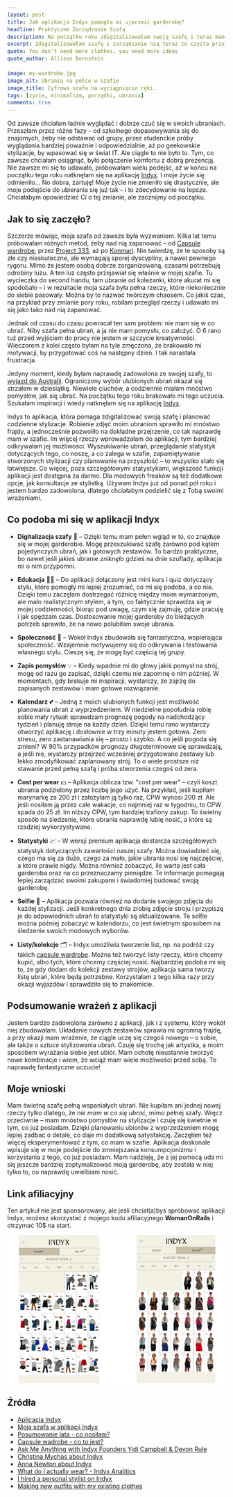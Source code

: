 ```yaml
---
layout: post
title: Jak aplikacja Indyx pomogła mi ujarzmić garderobę?
headline: Praktyczne Zarządzanie Szafą
description: Na początku roku zdigitalizowałam swoją szafę i teraz mam ją zawsze na wyciągnięcie ręki. Zobacz, jak to zrobiłam!
excerpt: Zdigitalizowałam szafę i zarządzanie nią teraz to czysta przyjemność.
quote: You don't need more clothes, you need more ideas
quote_author: Allison Bornstein

image: my-wardrobe.jpg
image_alt: Ubrania na półce w szafie
image_title: Cyfrowa szafa na wyciągnięcie ręki.
tags: [życie, minimalizm, porządki, ubrania]
comments: true
---
```


Od zawsze chciałam ładnie wyglądać i dobrze czuć się w swoich ubraniach. Przeszłam przez różne fazy – od szkolnego dopasowywania się do znajomych, żeby nie odstawać od grupy, przez studenckie próby wyglądania bardziej poważnie i odpowiedzialnie, aż po geekowskie stylizacje, by wpasować się w świat IT. Ale ciągle to nie było to. Tym, co zawsze chciałam osiągnąć, było połączenie komfortu z dobrą prezencją. Nie zawsze mi się to udawało, próbowałam wielu podejść, aż w końcu na początku tego roku natknęłam się na aplikację [Indyx](https://www.myindyx.com/ "Wardrobe & Outfit App"). I moje życie się odmieniło... No dobra, żartuję! Moje życie nie zmieniło się drastycznie, ale moje podejście do ubierania się już tak – i to zdecydowanie na lepsze. Chciałabym opowiedzieć Ci o tej zmianie, ale zacznijmy od początku.

## Jak to się zaczęło?

Szczerze mówiąc, moja szafa od zawsze była wyzwaniem. Kilka lat temu próbowałam różnych metod, żeby nad nią zapanować – od [Capsule wardrobe](https://bemore.womanonrails.com/2019/04/23/capsule-wardrobe.html "Szafa kapsułkowa po mojemu"), przez [Project 333](https://bemorewithless.com/project-333/ "33 ubrania na 3 miesiące"), aż po [Konmari](https://bemore.womanonrails.com/2018/09/13/metoda-konmari.html "KonMari w praktyce, czyli jak to wyglądało u mnie"). Nie twierdzę, że te sposoby są złe czy nieskuteczne, ale wymagają sporej dyscypliny, a nawet pewnego rygoru. Mimo że jestem osobą dobrze zorganizowaną, czasami potrzebuję odrobiny luzu. A ten luz często przejawiał się właśnie w mojej szafie. Tu wycieczka do second handu, tam ubranie od koleżanki, które akurat mi się spodobało – i w rezultacie moja szafa była pełna rzeczy, które niekoniecznie do siebie pasowały. Można by to nazwać twórczym chaosem. Co jakiś czas, na przykład przy zmianie pory roku, robiłam przegląd rzeczy i udawało mi się jako tako nad nią zapanować. 

Jednak od czasu do czasu powracał ten sam problem: nie mam się w co ubrać. Niby szafa pełna ubrań, a ja nie mam pomysłu, co założyć. O 6 rano tuż przed wyjściem do pracy nie jestem w szczycie kreatywności. Wieczorem z kolei często byłam na tyle zmęczona, że brakowało mi motywacji, by przygotować coś na następny dzień. I tak narastała frustracja.

Jedyny moment, kiedy byłam naprawdę zadowolona ze swojej szafy, to [wyjazd do Australii](https://womanonrails.com/pl/remote-work "Praca zdalna z Australii - podsumowanie"). Ograniczony wybór ulubionych ubrań okazał się strzałem w dziesiątkę. Niewiele ciuchów, a codziennie miałam mnóstwo pomysłów, jak się ubrać. Na początku tego roku brakowało mi tego uczucia. Szukałam inspiracji i wtedy natknęłam się na aplikację [Indyx](https://www.myindyx.com/ "Wardrobe & Outfit App").

Indyx to aplikacja, która pomaga zdigitalizować swoją szafę i planować codzienne stylizacje. Robienie zdjęć moim ubraniom sprawiło mi mnóstwo frajdy, a jednocześnie pozwoliło na dokładne przejrzenie, co tak naprawdę mam w szafie. Im więcej rzeczy wprowadzałam do aplikacji, tym bardziej odkrywałam jej możliwości. Wyszukiwanie ubrań, przeglądanie statystyk dotyczących tego, co noszę, a co zalega w szafie, zapamiętywanie stworzonych stylizacji czy planowanie na przyszłość – to wszystko stało się łatwiejsze. Co więcej, poza szczegółowymi statystykami, większość funkcji aplikacji jest dostępna za darmo. Dla modowych freaków są też dodatkowe opcje, jak konsultacje ze stylistką. Używam Indyx już od ponad pół roku i jestem bardzo zadowolona, dlatego chciałabym podzielić się z Tobą swoimi wrażeniami.

## Co podoba mi się w aplikacji Indyx

- **Digitalizacja szafy** 📱 – Dzięki temu mam pełen wgląd w to, co znajduje się w mojej garderobie. Mogę przeszukiwać szafę zarówno pod kątem pojedynczych ubrań, jak i gotowych zestawów. To bardzo praktyczne, bo nawet jeśli jakieś ubranie _zniknęło_ gdzieś na dnie szuflady, aplikacja mi o nim przypomni.

- **Edukacja** 👩‍🎓 – Do aplikacji dołączony jest mini kurs i quiz dotyczący stylu, które pomogły mi lepiej zrozumieć, co mi się podoba, a co nie. Dzięki temu zaczęłam dostrzegać różnicę między moim wymarzonym, ale mało realistycznym stylem, a tym, co faktycznie sprawdza się w mojej codzienności, biorąc pod uwagę, czym się zajmuję, gdzie pracuję i jak spędzam czas. Dostosowanie mojej garderoby do bieżących potrzeb sprawiło, że na nowo polubiłam swoje ubrania.

- **Społeczność** 💃 – Wokół Indyx zbudowała się fantastyczna, wspierająca społeczność. Wzajemnie motywujemy się do odkrywania i testowania własnego stylu. Cieszę się, że mogę być częścią tej grupy.

- **Zapis pomysłów** 💡 – Kiedy wpadnie mi do głowy jakiś pomysł na strój, mogę od razu go zapisać, dzięki czemu nie zapomnę o nim później. W momentach, gdy brakuje mi inspiracji, wystarczy, że zajrzę do zapisanych zestawów i mam gotowe rozwiązanie.

- **Kalendarz** 💕 – Jedną z moich ulubionych funkcji jest możliwość planowania ubrań z wyprzedzeniem. W niedzielne popołudnia robię sobie mały rytuał: sprawdzam prognozę pogody na nadchodzący tydzień i planuję stroje na każdy dzień. Dzięki temu rano wystarczy otworzyć aplikację i dosłownie w trzy minuty jestem gotowa. Zero stresu, zero zastanawiania się – prosto i szybko. A co jeśli pogoda się zmieni? W 90% przypadków prognozy długoterminowe się sprawdzają, a jeśli nie, wystarczy przejrzeć wcześniej przygotowane zestawy lub lekko zmodyfikować zaplanowany strój. To o wiele prostsze niż stawanie przed pełną szafą i próba stworzenia czegoś od zera.

- **Cost per wear** 💵 – Aplikacja oblicza tzw. "cost per wear" – czyli koszt ubrania podzielony przez liczbę jego użyć. Na przykład, jeśli kupiłam marynarkę za 200 zł i założyłam ją tylko raz, CPW wynosi 200 zł. Ale jeśli nosiłam ją przez całe wakacje, co najmniej raz w tygodniu, to CPW spada do 25 zł. Im niższy CPW, tym bardziej trafiony zakup. To świetny sposób na śledzenie, które ubrania naprawdę lubię nosić, a które są rzadziej wykorzystywane.

- **Statystyki** 📈 – W wersji premium aplikacja dostarcza szczegółowych statystyk dotyczących zawartości naszej szafy. Można dowiadzieć się, czego ma się za dużo, czego za mało, jakie ubrania nosi się najczęściej, a które prawie nigdy. Można również zobaczyć, ile warta jest cała garderoba oraz na co przeznaczamy pieniądze. Te informacje pomagają lepiej zarządzać swoimi zakupami i świadomiej budować swoją garderobę.

- **Selfie** 🤳 – Aplikacja pozwala również na dodanie swojego zdjęcia do każdej stylizacji. Jeśli konkretnego dnia zrobię zdjęcie stroju i przypiszę je do odpowiednich ubrań to statystyki są aktualizowane. Te selfie można później zobaczyć w kalendarzu, co jest świetnym sposobem na śledzenie swoich modowych wyborów.

- **Listy/kolekcje** 🗂️ – Indyx umożliwia tworzenie list, np. na podróż czy takich [capsule wardrobe](https://bemore.womanonrails.com/2019/04/23/capsule-wardrobe.html "Szafa kapsułkowa po mojemu"). Można też tworzyć listy rzeczy, które chcemy kupić, albo tych, które chcemy częściej nosić. Najbardziej podoba mi się to, że gdy dodam do kolekcji zestawy strojów, aplikacja sama tworzy listę ubrań, które będą potrzebne. Korzystałam z tego kilka razy przy okazji wyjazdów i sprawdziło się to znakomicie.

## Podsumowanie wrażeń z aplikacji

Jestem bardzo zadowolona zarówno z aplikacji, jak i z systemu, który wokół niej zbudowałam. Układanie nowych zestawów sprawia mi ogromną frajdę, a przy okazji mam wrażenie, że ciągle uczę się czegoś nowego – o sobie, ale także o _sztuce_ stylizowania ubrań. Czuję się trochę jak artystka, a moim sposobem wyrażania siebie jest ubiór. Mam ochotę nieustannie tworzyć nowe kombinacje i wiem, że wciąż mam wiele możliwości przed sobą. To naprawdę fantastyczne uczucie!

## Moje wnioski

Mam świetną szafę pełną wspaniałych ubrań. Nie kupiłam ani jednej nowej rzeczy tylko dlatego, że _nie mam w co się ubrać_, mimo pełnej szafy. Wręcz przeciwnie – mam mnóstwo pomysłów na stylizacje i czuję się świetnie w tym, co już posiadam. Dzięki planowaniu ubiorów z wyprzedzeniem mogę lepiej zadbać o detale, co daje mi dodatkową satysfakcję. Zaczęłam też więcej eksperymentować z tym, co mam w szafie. Aplikacja doskonale wpisuje się w moje podejście do zmniejszania konsumpcjonizmu i korzystania z tego, co już posiadam. Mam nadzieję, że z jej pomocą uda mi się jeszcze bardziej zoptymalizować moją garderobę, aby została w niej tylko to, co naprawdę uwielbiam nosić.

## Link afiliacyjny

Ten artykuł nie jest sponsorowany, ale jeśli chciał(a)byś spróbować aplikacji Indyx, możesz skorzystać z mojego kodu afiliacyjnego **WomanOnRails** i otrzymać 10$ na start. 

![Plan ubraniowy na cały miesiąc w aplikacji Indyx](/images/indyx/indyx-app.png "Mój ubraniowy miesiąc")

## Źródła

- [Aplicacja Indyx](https://www.myindyx.com/ "Strona aplikacji Indyx")
- [Moja szafa w aplikacji Indyx](https://opencloset.myindyx.com/user/WomanOnRails)
- [Posumowanie lata - co nosiłam?](https://bemore.womanonrails.com/2019/11/05/capsule-wardrobe-summary.html)
- [Capsule wadrobe - co to jest?](https://bemore.womanonrails.com/2019/04/23/capsule-wardrobe.html)
- [Ask Me Anything with Indyx Founders Yidi Campbell & Devon Rule](https://www.youtube.com/watch?v=gZTkrQbUkqo&t)
- [Christina Mychas about Indyx](https://www.youtube.com/watch?v=fj1Bp-3xaPY)
- [Anna Newton about Indyx](https://www.youtube.com/watch?v=D1ksY7UKLa4&t)
- [What do I actually wear? - Indyx Analitics](https://www.youtube.com/watch?v=-qmofG-Umwg)
- [I hired a personal stylist on Indyx](https://www.youtube.com/watch?v=QT8AFri9EwU)
- [Making new outfits with my existing clothes](https://www.youtube.com/watch?v=L3-94gxRWJc&t)
